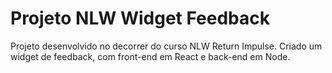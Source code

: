 # Projeto NLW Widget Feedback
Projeto desenvolvido no decorrer do curso NLW Return Impulse. Criado um widget de feedback, com front-end em React e back-end em Node.

